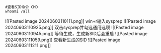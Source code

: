 
```
#查看SID命令 CMD
whoami /all
```
![[Pasted image 20240603110111.png]]
win+r输入sysprep
![[Pasted image 20240603110925.png]]
双击sysprep并勾选通用选项
![[Pasted image 20240603110945.png]]
等待生成，生成新SID后会重启
![[Pasted image 20240603111059.png]]
查看新生成的SID
![[Pasted image 20240603111211.png]]


